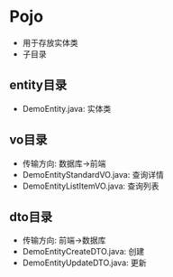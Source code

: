 # Pojo

- 用于存放实体类 
- 子目录

## entity目录

- DemoEntity.java: 实体类

## vo目录

- 传输方向: 数据库->前端
- DemoEntityStandardVO.java: 查询详情
- DemoEntityListItemVO.java: 查询列表

## dto目录

- 传输方向: 前端->数据库
- DemoEntityCreateDTO.java: 创建
- DemoEntityUpdateDTO.java: 更新

